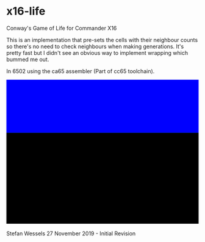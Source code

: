 # x16-life
 Conway's Game of Life for Commander X16

This is an implementation that pre-sets the cells with their neighbour counts so there's no need to check neighbours when making generations.  It's pretty fast but I didn't see an obvious way to implement wrapping which bummed me out.

In 6502 using the ca65 assembler (Part of cc65 toolchain).

![](life.gif)

Stefan Wessels
27 November 2019 - Initial Revision
